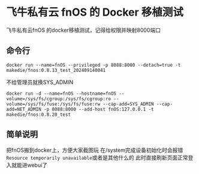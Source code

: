# 飞牛私有云 fnOS 的 Docker 移植测试

飞牛私有云fnOS 的docker移植测试，记得给权限并映射8000端口

## 命令行

```shell
docker run --name=fnOS --privileged -p 8088:8000 --detach=true -t makedie/fnos:0.8.13_test_202409140041
```

不给管理员就换SYS_ADMIN

```shell
docker run -d --name=fnOS --hostname=fnOS --volume=/sys/fs/cgroup:/sys/fs/cgroup:ro --volume=/sys/fs/fuse:/sys/fs/fuse:rw --cap-add=SYS_ADMIN --cap-add=NET_ADMIN -p 8088:8000 --add-host fnOS:127.0.0.1 -t makedie/fnos:0.8.20_test
```

## 简单说明

把fnOS搬到docker上，方便大家截图玩
在/system完成设备初始化时会报错`Resource temporarily unavailable`或者是其他什么的 此时直接刷新页面正常登入就能进webui了
